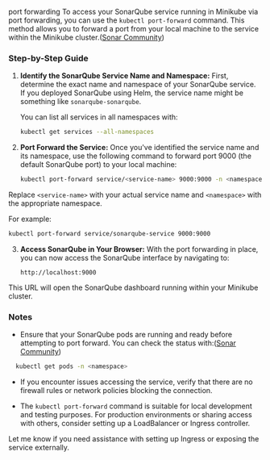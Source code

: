 port forwarding 
To access your SonarQube service running in Minikube via port forwarding, you can use the `kubectl port-forward` command. This method allows you to forward a port from your local machine to the service within the Minikube cluster.([Sonar Community][1])

### Step-by-Step Guide

1. **Identify the SonarQube Service Name and Namespace:**
   First, determine the exact name and namespace of your SonarQube service. If you deployed SonarQube using Helm, the service name might be something like `sonarqube-sonarqube`.

   You can list all services in all namespaces with:

   ```bash
   kubectl get services --all-namespaces
   ```



2. **Port Forward the Service:**
   Once you've identified the service name and its namespace, use the following command to forward port 9000 (the default SonarQube port) to your local machine:

   ```bash
   kubectl port-forward service/<service-name> 9000:9000 -n <namespace>
   ```



Replace `<service-name>` with your actual service name and `<namespace>` with the appropriate namespace.

For example:

```bash
kubectl port-forward service/sonarqube-service 9000:9000
```



3. **Access SonarQube in Your Browser:**
   With the port forwarding in place, you can now access the SonarQube interface by navigating to:

   ```
   http://localhost:9000
   ```



This URL will open the SonarQube dashboard running within your Minikube cluster.

### Notes

* Ensure that your SonarQube pods are running and ready before attempting to port forward. You can check the status with:([Sonar Community][2])

```bash
  kubectl get pods -n <namespace>
```



* If you encounter issues accessing the service, verify that there are no firewall rules or network policies blocking the connection.

* The `kubectl port-forward` command is suitable for local development and testing purposes. For production environments or sharing access with others, consider setting up a LoadBalancer or Ingress controller.

Let me know if you need assistance with setting up Ingress or exposing the service externally.

[1]: https://community.sonarsource.com/t/authentication-failed-first-time-deploying-sonarqube-on-kubernetes/52604/2?utm_source=chatgpt.com "Authentication Failed | First time Deploying SonarQube on Kubernetes"
[2]: https://community.sonarsource.com/t/authentication-failed-first-time-deploying-sonarqube-on-kubernetes/52604?utm_source=chatgpt.com "Authentication Failed | First time Deploying SonarQube on Kubernetes"
